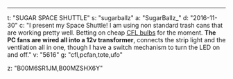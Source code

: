 ---
t: "SUGAR SPACE SHUTTLE"
s: "sugarballz"
a: "SugarBallz_"
d: "2016-11-30"
c: "I present my Space Shuttle! I am using non standard trash cans that are working pretty well. Betting on cheap <a href='https://amzn.to/3jMfTYw'>CFL bulbs</a> for the moment. <strong>The PC fans are wired all into a 12v transformer</strong>, connects the strip light and the ventilation all in one, though I have a switch mechanism to turn the LED on and off."
v: "5616"
g: "cfl,pcfan,tote,ufo"

z: "B00M6SR1JM,B00MZSHX6Y"
